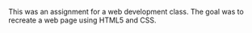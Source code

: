 This was an assignment for a web development class. The goal was to recreate a web page using HTML5 and CSS.
